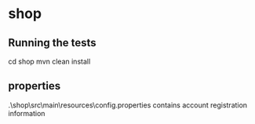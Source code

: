 # shop
## Running the tests
cd shop
mvn clean install

## properties
.\shop\src\main\resources\config.properties contains account registration information

